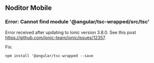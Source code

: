 
## Noditor Mobile



### Error: Cannot find module '@angular/tsc-wrapped/src/tsc'

Error received after updating to Ionic version 3.8.0. See this post https://github.com/ionic-team/ionic/issues/12357.

Fix:
```
npm install '@angular/tsc-wrapped --save
```
